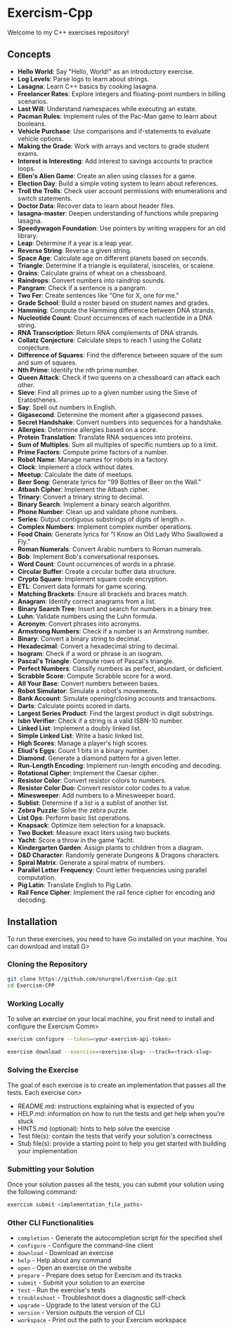 # Exercism-Cpp
Welcome to my C++ exercises repository! 

## Concepts

- **Hello World**: Say "Hello, World!" as an introductory exercise.  
- **Log Levels**: Parse logs to learn about strings.  
- **Lasagna**: Learn C++ basics by cooking lasagna.  
- **Freelancer Rates**: Explore integers and floating-point numbers in billing scenarios.  
- **Last Will**: Understand namespaces while executing an estate.  
- **Pacman Rules**: Implement rules of the Pac-Man game to learn about booleans.  
- **Vehicle Purchase**: Use comparisons and if-statements to evaluate vehicle options.  
- **Making the Grade**: Work with arrays and vectors to grade student exams.  
- **Interest is Interesting**: Add interest to savings accounts to practice loops.  
- **Ellen's Alien Game**: Create an alien using classes for a game.  
- **Election Day**: Build a simple voting system to learn about references.  
- **Troll the Trolls**: Check user account permissions with enumerations and switch statements.  
- **Doctor Data**: Recover data to learn about header files.  
- **lasagna-master**: Deepen understanding of functions while preparing lasagna.  
- **Speedywagon Foundation**: Use pointers by writing wrappers for an old library.  
- **Leap**: Determine if a year is a leap year.  
- **Reverse String**: Reverse a given string.  
- **Space Age**: Calculate age on different planets based on seconds.  
- **Triangle**: Determine if a triangle is equilateral, isosceles, or scalene.  
- **Grains**: Calculate grains of wheat on a chessboard.  
- **Raindrops**: Convert numbers into raindrop sounds.  
- **Pangram**: Check if a sentence is a pangram.  
- **Two Fer**: Create sentences like "One for X, one for me."  
- **Grade School**: Build a roster based on student names and grades.  
- **Hamming**: Compute the Hamming difference between DNA strands.  
- **Nucleotide Count**: Count occurrences of each nucleotide in a DNA string.  
- **RNA Transcription**: Return RNA complements of DNA strands.  
- **Collatz Conjecture**: Calculate steps to reach 1 using the Collatz conjecture.  
- **Difference of Squares**: Find the difference between square of the sum and sum of squares.  
- **Nth Prime**: Identify the nth prime number.  
- **Queen Attack**: Check if two queens on a chessboard can attack each other.  
- **Sieve**: Find all primes up to a given number using the Sieve of Eratosthenes.  
- **Say**: Spell out numbers in English.  
- **Gigasecond**: Determine the moment after a gigasecond passes.  
- **Secret Handshake**: Convert numbers into sequences for a handshake.  
- **Allergies**: Determine allergies based on a score.  
- **Protein Translation**: Translate RNA sequences into proteins.  
- **Sum of Multiples**: Sum all multiples of specific numbers up to a limit.  
- **Prime Factors**: Compute prime factors of a number.  
- **Robot Name**: Manage names for robots in a factory.  
- **Clock**: Implement a clock without dates.  
- **Meetup**: Calculate the date of meetups.  
- **Beer Song**: Generate lyrics for "99 Bottles of Beer on the Wall."  
- **Atbash Cipher**: Implement the Atbash cipher.  
- **Trinary**: Convert a trinary string to decimal.  
- **Binary Search**: Implement a binary search algorithm.  
- **Phone Number**: Clean up and validate phone numbers.  
- **Series**: Output contiguous substrings of digits of length `n`.  
- **Complex Numbers**: Implement complex number operations.  
- **Food Chain**: Generate lyrics for "I Know an Old Lady Who Swallowed a Fly."  
- **Roman Numerals**: Convert Arabic numbers to Roman numerals.  
- **Bob**: Implement Bob's conversational responses.  
- **Word Count**: Count occurrences of words in a phrase.  
- **Circular Buffer**: Create a circular buffer data structure.  
- **Crypto Square**: Implement square code encryption.  
- **ETL**: Convert data formats for game scoring.  
- **Matching Brackets**: Ensure all brackets and braces match.  
- **Anagram**: Identify correct anagrams from a list.  
- **Binary Search Tree**: Insert and search for numbers in a binary tree.  
- **Luhn**: Validate numbers using the Luhn formula.  
- **Acronym**: Convert phrases into acronyms.  
- **Armstrong Numbers**: Check if a number is an Armstrong number.  
- **Binary**: Convert a binary string to decimal.  
- **Hexadecimal**: Convert a hexadecimal string to decimal.  
- **Isogram**: Check if a word or phrase is an isogram.  
- **Pascal's Triangle**: Compute rows of Pascal's triangle.  
- **Perfect Numbers**: Classify numbers as perfect, abundant, or deficient.  
- **Scrabble Score**: Compute Scrabble score for a word.  
- **All Your Base**: Convert numbers between bases.  
- **Robot Simulator**: Simulate a robot's movements.  
- **Bank Account**: Simulate opening/closing accounts and transactions.  
- **Darts**: Calculate points scored in darts.  
- **Largest Series Product**: Find the largest product in digit substrings.  
- **Isbn Verifier**: Check if a string is a valid ISBN-10 number.  
- **Linked List**: Implement a doubly linked list.  
- **Simple Linked List**: Write a basic linked list.  
- **High Scores**: Manage a player's high scores.  
- **Eliud's Eggs**: Count 1 bits in a binary number.  
- **Diamond**: Generate a diamond pattern for a given letter.  
- **Run-Length Encoding**: Implement run-length encoding and decoding.  
- **Rotational Cipher**: Implement the Caesar cipher.  
- **Resistor Color**: Convert resistor colors to numbers.  
- **Resistor Color Duo**: Convert resistor color codes to a value.  
- **Minesweeper**: Add numbers to a Minesweeper board.  
- **Sublist**: Determine if a list is a sublist of another list.  
- **Zebra Puzzle**: Solve the zebra puzzle.  
- **List Ops**: Perform basic list operations.  
- **Knapsack**: Optimize item selection for a knapsack.  
- **Two Bucket**: Measure exact liters using two buckets.  
- **Yacht**: Score a throw in the game Yacht.  
- **Kindergarten Garden**: Assign plants to children from a diagram.  
- **D&D Character**: Randomly generate Dungeons & Dragons characters.  
- **Spiral Matrix**: Generate a spiral matrix of numbers.  
- **Parallel Letter Frequency**: Count letter frequencies using parallel computation.  
- **Pig Latin**: Translate English to Pig Latin.  
- **Rail Fence Cipher**: Implement the rail fence cipher for encoding and decoding.  


## Installation

To run these exercises, you need to have Go installed on your machine. You can download and install G>

### Cloning the Repository

```bash
git clone https://github.com/onurqnel/Exercism-Cpp.git
cd Exercism-CPP
```

### Working Locally
 
To solve an exercise on your local machine, you first need to install and configure the Exercism Comm>
```Bash
exercism configure --token=<your-exercism-api-token>
```
 
```Bash
exercism download --exercise=<exercise-slug> --track=<track-slug>
```

### Solving the Exercise
 
The goal of each exercise is to create an implementation that passes all the tests. Each exercise con>
 - README.md: instructions explaining what is expected of you
 - HELP.md: information on how to run the tests and get help when you're stuck
 - HINTS.md (optional): hints to help solve the exercise
 - Test file(s): contain the tests that verify your solution's correctness
 - Stub file(s): provide a starting point to help you get started with building your implementation
 
### Submitting your Solution
 
Once your solution passes all the tests, you can submit your solution using the following command:
```Bash
exercism submit <implementation_file_paths>
````

### Other CLI Functionalities
 
- `completion`   - Generate the autocompletion script for the specified shell
- `configure`    - Configure the command-line client
- `download`     - Download an exercise
- `help`         - Help about any command
- `open`         - Open an exercise on the website
- `prepare`      - Prepare does setup for Exercism and its tracks
- `submit`       - Submit your solution to an exercise
- `test`         - Run the exercise's tests
- `troubleshoot` - Troubleshoot does a diagnostic self-check
- `upgrade`      - Upgrade to the latest version of the CLI
- `version`      - Version outputs the version of CLI
- `workspace`    - Print out the path to your Exercism workspace
 



